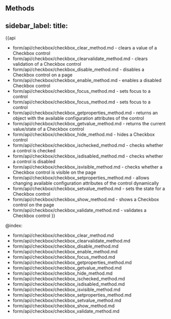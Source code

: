 Methods 
---
sidebar_label: 
title: 
---          

{{api

- form/api/checkbox/checkbox_clear_method.md - clears a value of a Checkbox control
- form/api/checkbox/checkbox_clearvalidate_method.md - clears validation of a Checkbox control
- form/api/checkbox/checkbox_disable_method.md - disables a Checkbox control on a page
- form/api/checkbox/checkbox_enable_method.md - enables a disabled Checkbox control
- form/api/checkbox/checkbox_focus_method.md - sets focus to a control
- form/api/checkbox/checkbox_focus_method.md - sets focus to a control
- form/api/checkbox/checkbox_getproperties_method.md - returns an object with the available configuration attributes of the control
- form/api/checkbox/checkbox_getvalue_method.md - returns the current value/state of a Checkbox control
- form/api/checkbox/checkbox_hide_method.md - hides a Checkbox control
- form/api/checkbox/checkbox_ischecked_method.md - checks whether a control is checked
- form/api/checkbox/checkbox_isdisabled_method.md - checks whether a control is disabled
- form/api/checkbox/checkbox_isvisible_method.md - checks whether a Checkbox control is visible on the page
- form/api/checkbox/checkbox_setproperties_method.md - allows changing available configuration attributes of the control dynamically
- form/api/checkbox/checkbox_setvalue_method.md - sets the state for a Checkbox control
- form/api/checkbox/checkbox_show_method.md - shows a Checkbox control on the page
- form/api/checkbox/checkbox_validate_method.md - validates a Checkbox control
}}
    
@index:

- form/api/checkbox/checkbox_clear_method.md
- form/api/checkbox/checkbox_clearvalidate_method.md
- form/api/checkbox/checkbox_disable_method.md
- form/api/checkbox/checkbox_enable_method.md
- form/api/checkbox/checkbox_focus_method.md
- form/api/checkbox/checkbox_getproperties_method.md
- form/api/checkbox/checkbox_getvalue_method.md
- form/api/checkbox/checkbox_hide_method.md
- form/api/checkbox/checkbox_ischecked_method.md
- form/api/checkbox/checkbox_isdisabled_method.md
- form/api/checkbox/checkbox_isvisible_method.md
- form/api/checkbox/checkbox_setproperties_method.md
- form/api/checkbox/checkbox_setvalue_method.md
- form/api/checkbox/checkbox_show_method.md
- form/api/checkbox/checkbox_validate_method.md